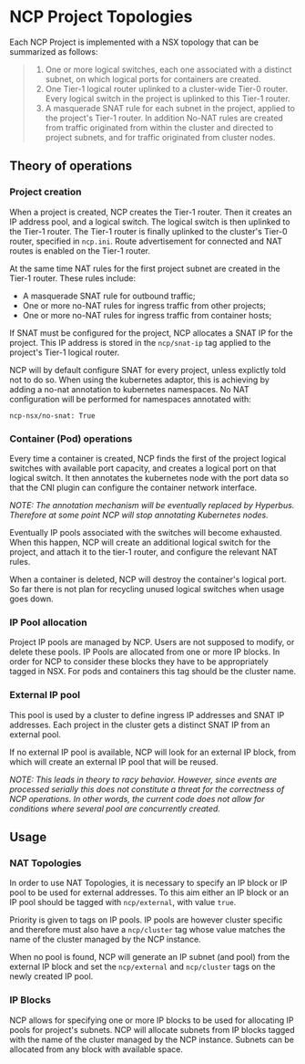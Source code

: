 NCP Project Topologies
======================

Each NCP Project is implemented with a NSX topology that can be
summarized as follows:

> 1.  One or more logical switches, each one associated with a distinct
>     subnet, on which logical ports for containers are created.
> 2.  One Tier-1 logical router uplinked to a cluster-wide Tier-0
>     router. Every logical switch in the project is uplinked to this
>     Tier-1 router.
> 3.  A masquerade SNAT rule for each subnet in the project, applied to
>     the project's Tier-1 router. In addition No-NAT rules are created
>     from traffic originated from within the cluster and directed to
>     project subnets, and for traffic originated from cluster nodes.

Theory of operations
--------------------

### Project creation

When a project is created, NCP creates the Tier-1 router. Then it
creates an IP address pool, and a logical switch. The logical switch is
then uplinked to the Tier-1 router. The Tier-1 router is finally
uplinked to the cluster's Tier-0 router, specified in `ncp.ini`. Route
advertisement for connected and NAT routes is enabled on the Tier-1
router.

At the same time NAT rules for the first project subnet are created in
the Tier-1 router. These rules include:

-   A masquerade SNAT rule for outbound traffic;
-   One or more no-NAT rules for ingress traffic from other projects;
-   One or more no-NAT rules for ingress traffic from container hosts;

If SNAT must be configured for the project, NCP allocates a SNAT IP for
the project. This IP address is stored in the `ncp/snat-ip` tag applied
to the project's Tier-1 logical router.

NCP will by default configure SNAT for every project, unless explictly
told not to do so. When using the kubernetes adaptor, this is achieving
by adding a no-nat annotation to kubernetes namespaces. No NAT
configuration will be performed for namespaces annotated with:

    ncp-nsx/no-snat: True

### Container (Pod) operations

Every time a container is created, NCP finds the first of the project
logical switches with available port capacity, and creates a logical
port on that logical switch. It then annotates the kubernetes node with
the port data so that the CNI plugin can configure the container network
interface.

*NOTE: The annotation mechanism will be eventually replaced by Hyperbus.
Therefore at some point NCP will stop annotating Kubernetes nodes.*

Eventually IP pools associated with the switches will become exhausted.
When this happen, NCP will create an additional logical switch for the
project, and attach it to the tier-1 router, and configure the relevant
NAT rules.

When a container is deleted, NCP will destroy the container's logical
port. So far there is not plan for recycling unused logical switches
when usage goes down.

### IP Pool allocation

Project IP pools are managed by NCP. Users are not supposed to modify,
or delete these pools. IP Pools are allocated from one or more IP
blocks. In order for NCP to consider these blocks they have to be
appropriately tagged in NSX. For pods and containers this tag should be
the cluster name.

### External IP pool

This pool is used by a cluster to define ingress IP addresses and SNAT
IP addresses. Each project in the cluster gets a distinct SNAT IP from
an external pool.

If no external IP pool is available, NCP will look for an external IP
block, from which will create an external IP pool that will be reused.

*NOTE: This leads in theory to racy behavior. However, since events are
processed serially this does not constitute a threat for the correctness
of NCP operations. In other words, the current code does not allow for
conditions where several pool are concurrently created.*

Usage
-----

### NAT Topologies

In order to use NAT Topologies, it is necessary to specify an IP block
or IP pool to be used for external addresses. To this aim either an IP
block or an IP pool should be tagged with `ncp/external`, with value
`true`.

Priority is given to tags on IP pools. IP pools are however cluster
specific and therefore must also have a `ncp/cluster` tag whose value
matches the name of the cluster managed by the NCP instance.

When no pool is found, NCP will generate an IP subnet (and pool) from
the external IP block and set the `ncp/external` and `ncp/cluster` tags
on the newly created IP pool.

### IP Blocks

NCP allows for specifying one or more IP blocks to be used for
allocating IP pools for project's subnets. NCP will allocate subnets
from IP blocks tagged with the name of the cluster managed by the NCP
instance. Subnets can be allocated from any block with available space.
